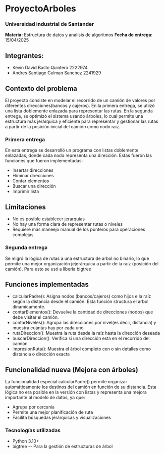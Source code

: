 # ProyectoArboles
### Universidad industrial de Santander
**Materia:** Estructura de datos y analisis de algoritmos
**Fecha de entrega:** 15/04/2025

## Integrantes:

- Kevin David Basto Quintero 2222974
- Andres Santiago Culman Sanchez 2241929

## Contexto del problema
El proyecto consiste en modelar el recorrido de un camión de valores por diferentes direcciones(bancos  y cajeros). En la primera entrega, se utiizó una lista doblemente enlazada para representar las rutas. En la segunda entrega, se optimizó el sistema usando árboles, lo cual permite una estructura más jerárquica y eficiente para representar y gestionar las rutas a partir de la posición inicial del camión como nodo raíz.

### Primera entrega
En esta entrega se desarrolló un programa con listas doblemente enlazadas, donde cada nodo representa una dirección. Estas fueron las funciones que fueron implementadas:
- Insertar direcciones
- Eliminar direcciones
- Contar elementos
- Buscar una dirección
- Imprimir lista

## Limitaciones
- No es posible establecer jerarquías
- No hay una forma clara de representar rutas o niveles
- Requiere  más maneejo manual de los punteros para operaciones complejas

### Segunda entrega
Se migró la lógica de rutas a una estructura de arbol no binario, lo que permite una mejor organización jejerárquica a partir de la raíz (posición del camión). Para esto se usó a libería bigtree

## Funciones implementadas
- calcularPadre(): Asigna nodos (bancos/cajeros) como hijos e la raíz según la distancia desde el camión. Esta función structura el arbol dinamicamente.
- contarElementos(): Devuelve la cantidad de direcciones (nodos) que debe visitar el camión.
- contarNiveles(): Agrupa las direcciones por nivel(es decir, distancia) y muestra cuántas hay por cada uno
- rutaDireccion(): Muestra la ruta desde la raíz hasta la dirección deseada
- buscarDireccion(): Verifica si una dirección esta en el recorrido del camión
- impresionRuta(): Muestra el árbol completo con o sin detalles como distancia o dirección exacta

## Funcionalidad nueva (Mejora con árboles)
La funcionalidad especial calcularPadre() permite organizar automáticamente los destinos del camión en función de su distancia. Esta lógica no era posible en la versión con listas y representa una mejora importante al modelo de datos, ya que:
- Agrupa por cercanía
- Permite una mejor planificación de ruta
- Facilita búsquedas jerárquicas y visualizaciones

### Tecnologías utilizadas
- Python 3.10+
- bigtree -- Para la gestión de estructuras de árbol